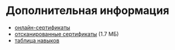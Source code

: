 # Дополнительная информация
- [онлайн-сертификаты](https://contact-vs.github.io/info/vs-online-certificates.html) 
- [отсканированные сертификаты](https://contact-vs.github.io/info/bb-certificates.png) (1.7 МБ)
- [таблица навыков](https://contact-vs.github.io/info/skills-table.html) 

